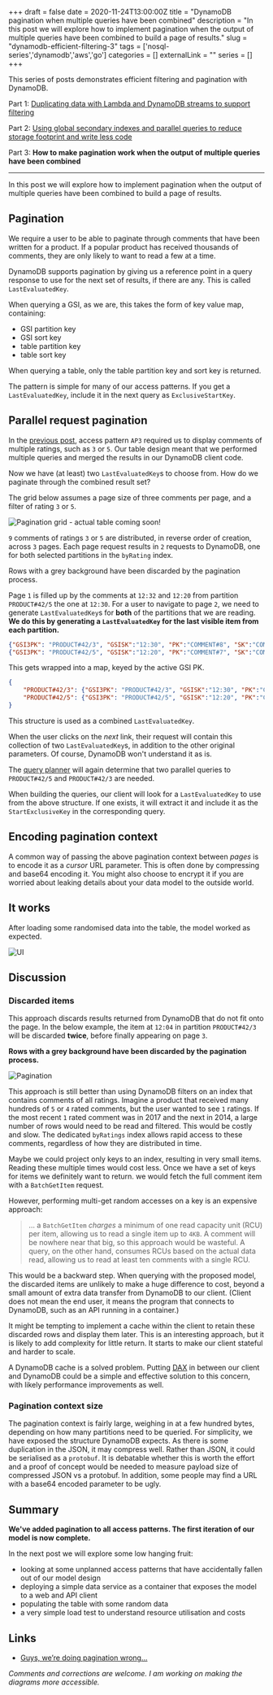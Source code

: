 +++ 
draft = false
date = 2020-11-24T13:00:00Z
title = "DynamoDB pagination when multiple queries have been combined"
description = "In this post we will explore how to implement pagination when the output of multiple queries have been combined to build a page of results."
slug = "dynamodb-efficient-filtering-3"
tags = ['nosql-series','dynamodb','aws','go']
categories = []
externalLink = ""
series = []
+++

This series of posts demonstrates efficient filtering and pagination with DynamoDB.

Part 1: [Duplicating data with Lambda and DynamoDB streams to support filtering](/posts/dynamodb-efficient-filtering/)

Part 2: [Using global secondary indexes and parallel queries to reduce storage footprint and write less code](/posts/dynamodb-efficient-filtering-2/)

Part 3: **How to make pagination work when the output of multiple queries have been combined**

-----

In this post we will explore how to implement pagination when the output of multiple queries have been combined to build a page of results.

## Pagination

We require a user to be able to paginate through comments that have been written for a product. If a popular product has received thousands of comments, they are only likely to want to read a few at a time.

DynamoDB supports pagination by giving us a reference point in a query response to use for the next set of results, if there are any. This is called `LastEvaluatedKey`.

When querying a GSI, as we are, this takes the form of key value map, containing: 
- GSI partition key
- GSI sort key
- table partition key
- table sort key

When querying a table, only the table partition key and sort key is returned.

The pattern is simple for many of our access patterns. If you get a `LastEvaluatedKey`, include it in the next query as `ExclusiveStartKey`.

## Parallel request pagination

In the [previous post](/posts/dynamodb-efficient-filtering-2/), access pattern `AP3` required us to display comments of multiple ratings, such as `3` or `5`. Our table design meant that we performed multiple queries and merged the results in our DynamoDB client code.

Now we have (at least) two `LastEvaluatedKey`s to choose from. How do we paginate through the combined result set? 

The grid below assumes a page size of three comments per page, and a filter of rating `3` or `5`.

![Pagination grid - actual table coming soon!](pagination.png)

`9` comments of ratings `3` or `5` are distributed, in reverse order of creation, across `3` pages. Each page request results in `2` requests to DynamoDB, one for both selected partitions in the `byRating` index. 

Rows with a grey background have been discarded by the pagination process. 

Page `1` is filled up by the comments at `12:32` and `12:20` from partition `PRODUCT#42/5` the one at `12:30`. For a user to navigate to page `2`, we need to generate `LastEvaluatedKey`s for **both** of the partitions that we are reading. **We do this by generating a `LastEvaluatedKey` for the last visible item from each partition.**

```json
{"GSI3PK": "PRODUCT#42/3", "GSISK":"12:30", "PK":"COMMENT#8", "SK":"COMMENT#8"}
{"GSI3PK": "PRODUCT#42/5", "GSISK":"12:20", "PK":"COMMENT#7", "SK":"COMMENT#7"}
```

This gets wrapped into a map, keyed by the active GSI PK. 

```json
{
    "PRODUCT#42/3": {"GSI3PK": "PRODUCT#42/3", "GSISK":"12:30", "PK":"COMMENT#8", "SK":"COMMENT#8"},
    "PRODUCT#42/5": {"GSI3PK": "PRODUCT#42/5", "GSISK":"12:20", "PK":"COMMENT#7", "SK":"COMMENT#7"}
}
```

This structure is used as a combined `LastEvaluatedKey`. 

When the user clicks on the _next_ link, their request will contain this collection of two `LastEvaluatedKey`s, in addition to the other original parameters. Of course, DynamoDB won't understand it as is. 

The [query planner](/posts/dynamodb-efficient-filtering-2/#query-planning) will again determine that two parallel queries to `PRODUCT#42/5` and `PRODUCT#42/3` are needed. 

When building the queries, our client will look for a `LastEvaluatedKey` to use from the above structure. If one exists, it will extract it and include it as the `StartExclusiveKey` in the corresponding query.

## Encoding pagination context

A common way of passing the above pagination context between _pages_ is to encode it as a _cursor_ URL parameter. This is often done by compressing and base64 encoding it. You might also choose to encrypt it if you are worried about leaking details about your data model to the outside world.

## It works

After loading some randomised data into the table, the model worked as expected.

![UI](ui.png)

## Discussion

### Discarded items

This approach discards results returned from DynamoDB that do not fit onto the page. In the below example, the item at `12:04` in partition `PRODUCT#42/3` will be discarded **twice**, before finally appearing on page `3`. 

**Rows with a grey background have been discarded by the pagination process.**

![Pagination](pagination.png)

This approach is still better than using DynamoDB filters on an index that contains comments of all ratings. Imagine a product that received many hundreds of `5` or `4` rated comments, but the user wanted to see `1` ratings. If the most recent `1` rated comment was in 2017 and the next in 2014, a large number of rows would need to be read and filtered. This would be costly and slow. The dedicated `byRatings` index allows rapid access to these comments, regardless of how they are distributed in time.

Maybe we could project only keys to an index, resulting in very small items. Reading these multiple times would cost less. Once we have a set of keys for items we definitely want to return. we would fetch the full comment item with a `BatchGetItem` request.

However, performing multi-get random accesses on a key is an expensive approach:
>... a `BatchGetItem` _charges_ a minimum of one read capacity unit (RCU) per item, allowing us to read a single item up to `4KB`. A comment will be nowhere near that big, so this approach would be wasteful. A query, on the other hand, consumes RCUs based on the actual data read, allowing us to read at least ten comments with a single RCU.

This would be a backward step. When querying with the proposed model, the discarded items are unlikely to make a huge difference to cost, beyond a small amount of extra data transfer from DynamoDB to our client. (Client does not mean the end user, it means the program that connects to DynamoDB, such as an API running in a container.)

It might be tempting to implement a cache within the client to retain these discarded rows and display them later. This is an interesting approach, but it is likely to add complexity for little return. It starts to make our client stateful and harder to scale.

A DynamoDB cache is a solved problem. Putting [DAX](https://aws.amazon.com/dynamodb/dax/) in between our client and DynamoDB could be a simple and effective solution to this concern, with likely performance improvements as well.

### Pagination context size

The pagination context is fairly large, weighing in at a few hundred bytes, depending on how many partitions need to be queried. For simplicity, we have exposed the structure DynamoDB expects. As there is some duplication in the JSON, it may compress well. Rather than JSON, it could be serialised as a `protobuf`. It is debatable whether this is worth the effort and a proof of concept would be needed to measure payload size of compressed JSON vs a protobuf. In addition, some people may find a URL with a base64 encoded parameter to be ugly.

## Summary

**We've added pagination to all access patterns. The first iteration of our model is now complete.** 

In the next post we will explore some low hanging fruit: 

- looking at some unplanned access patterns that have accidentally fallen out of our model design
- deploying a simple data service as a container that exposes the model to a web and API client
- populating the table with some random data
- a very simple load test to understand resource utilisation and costs

## Links

- [Guys, we’re doing pagination wrong...](https://hackernoon.com/guys-were-doing-pagination-wrong-f6c18a91b232)

_Comments and corrections are welcome. I am working on making the diagrams more accessible._
